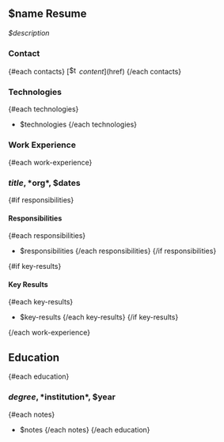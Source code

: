 ## $name Resume

*$description*

### Contact
<!-- Would like not to need HTML but sizing for images is not consistent in markdown -->
{#each contacts}
[<img src="$icon" alt="$type" height="16px" width="16px"> $content]($href)
{/each contacts}

### Technologies
{#each technologies}
* $technologies
{/each technologies}

### Work Experience
{#each work-experience}
### $title, *$org*, $dates

{#if responsibilities}
#### Responsibilities
{#each responsibilities}
* $responsibilities
{/each responsibilities}
{/if responsibilities}

{#if key-results}
#### Key Results
{#each key-results}
* $key-results
{/each key-results}
{/if key-results}

{/each work-experience}

## Education
{#each education}
### $degree, *$institution*, $year
{#each notes}
* $notes
{/each notes}
{/each education}
